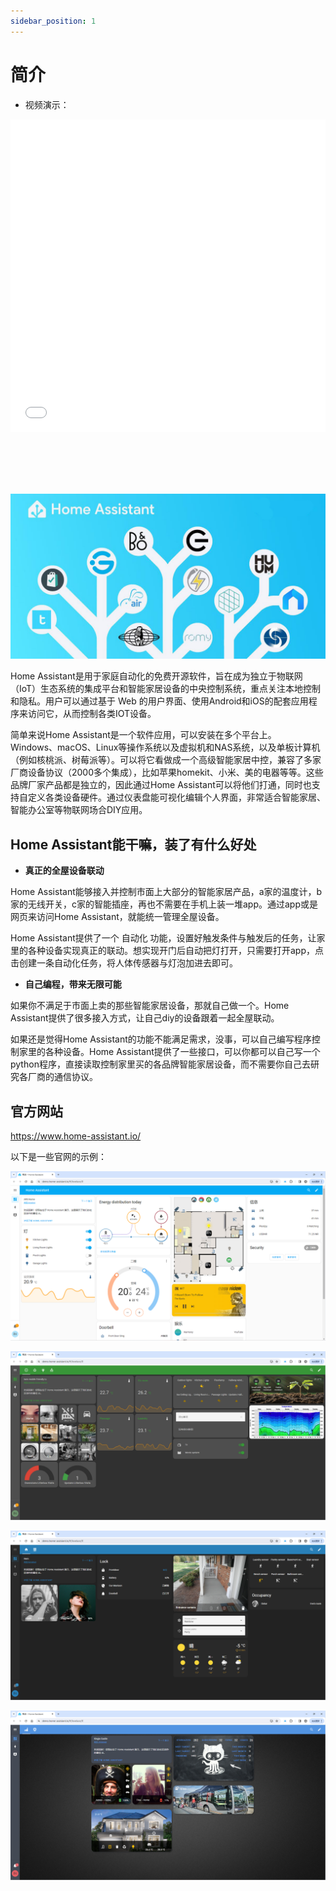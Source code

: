 ```yaml
---
sidebar_position: 1
---
```


# 简介

- 视频演示：

<!-- <iframe src="//player.bilibili.com/player.html?aid=1401200644&bvid=BV1rr421p788&cid=1452093879&p=1" high_quality="1" allowfullscreen="allowfullscreen" width="100%" height="500" scrolling="no" frameborder="0" sandbox="allow-top-navigation allow-same-origin allow-forms allow-scripts"></iframe> -->

<iframe src="//player.bilibili.com/player.html?aid=1401200644&bvid=BV1rr421p788&cid=1452093879&p=1" scrolling="no" border="0" frameborder="no" framespacing="0" allowfullscreen="true" width="100%" height="500"></iframe>

<br></br>
<br></br>

![intro](./img/intro/intro0.jpg)

Home Assistant是用于家庭自动化的免费开源软件，旨在成为独立于物联网（IoT）生态系统的集成平台和智能家居设备的中央控制系统，重点关注本地控制和隐私。用户可以通过基于 Web 的用户界面、使用Android和iOS的配套应用程序来访问它，从而控制各类IOT设备。

简单来说Home Assistant是一个软件应用，可以安装在多个平台上。 Windows、macOS、Linux等操作系统以及虚拟机和NAS系统，以及单板计算机（例如核桃派、树莓派等）。可以将它看做成一个高级智能家居中控，兼容了多家厂商设备协议（2000多个集成），比如苹果homekit、小米、美的电器等等。这些品牌厂家产品都是独立的，因此通过Home Assistant可以将他们打通，同时也支持自定义各类设备硬件。通过仪表盘能可视化编辑个人界面，非常适合智能家居、智能办公室等物联网场合DIY应用。

## Home Assistant能干嘛，装了有什么好处

- **真正的全屋设备联动**

Home Assistant能够接入并控制市面上大部分的智能家居产品，a家的温度计，b家的无线开关，c家的智能插座，再也不需要在手机上装一堆app。通过app或是网页来访问Home Assistant，就能统一管理全屋设备。

Home Assistant提供了一个 自动化 功能，设置好触发条件与触发后的任务，让家里的各种设备实现真正的联动。想实现开门后自动把灯打开，只需要打开app，点击创建一条自动化任务，将人体传感器与灯泡加进去即可。

- **自己编程，带来无限可能**

如果你不满足于市面上卖的那些智能家居设备，那就自己做一个。Home Assistant提供了很多接入方式，让自己diy的设备跟着一起全屋联动。

如果还是觉得Home Assistant的功能不能满足需求，没事，可以自己编写程序控制家里的各种设备。Home Assistant提供了一些接口，可以你都可以自己写一个python程序，直接读取控制家里买的各品牌智能家居设备，而不需要你自己去研究各厂商的通信协议。

## 官方网站

https://www.home-assistant.io/

以下是一些官网的示例：

![intro](./img/intro/intro1.png)

![intro](./img/intro/intro2.png)

![intro](./img/intro/intro3.png)

![intro](./img/intro/intro4.png)
